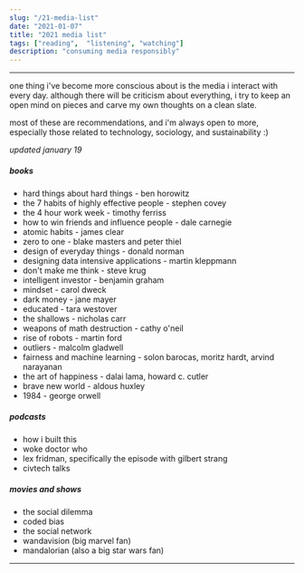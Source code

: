 ```yaml
---
slug: "/21-media-list"
date: "2021-01-07"
title: "2021 media list"
tags: ["reading",  "listening", "watching"]
description: "consuming media responsibly"
---
```

___
one thing i've become more conscious about is the media i interact with every day. although there will be criticism about everything, i try to keep an open mind on pieces and carve my own thoughts on a clean slate.

most of these are recommendations, and i'm always open to more, especially those related to technology, sociology, and sustainability :)

*updated january 19*

##### books
- hard things about hard things - ben horowitz
- the 7 habits of highly effective people - stephen covey
- the 4 hour work week - timothy ferriss
- how to win friends and influence people - dale carnegie
- atomic habits - james clear
- zero to one - blake masters and peter thiel
- design of everyday things - donald norman
- designing data intensive applications - martin kleppmann
- don't make me think - steve krug
- intelligent investor - benjamin graham
- mindset - carol dweck
- dark money - jane mayer
- educated - tara westover
- the shallows - nicholas carr
- weapons of math destruction - cathy o'neil
- rise of robots - martin ford
- outliers - malcolm gladwell
- fairness and machine learning - solon barocas, moritz hardt, arvind narayanan
- the art of happiness - dalai lama, howard c. cutler
- brave new world - aldous huxley
- 1984 - george orwell

##### podcasts
- how i built this
- woke doctor who
- lex fridman, specifically the episode with gilbert strang
- civtech talks

##### movies and shows
- the social dilemma
- coded bias
- the social network
- wandavision (big marvel fan)
- mandalorian (also a big star wars fan)
___